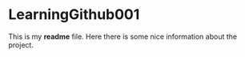 # LearningGithub001

This is my **readme** file.
Here there is some nice information about the project.
